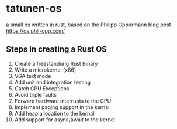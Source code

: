 # tatunen-os
a small os written in rust, based on the Philipp Oppermann blog post
https://os.phil-opp.com/

## Steps in creating a Rust OS
1. Create a freestandung Rust Binary
2. Write a microkernel (x86)
3. VGA text mode
4. Add unit and integration testing
5. Catch CPU Exceptions
6. Avoid triple faults
7. Forward hardware interrupts to the CPU
8. Implement paging support in the kernal
9. Add heap allocation to the kernal
10. Add support for async/await to the kernel